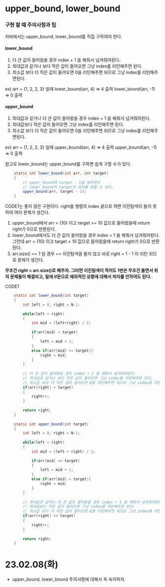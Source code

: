 # upper_bound, lower_bound

### 구현 할 때 주의사항과 팁
자바에서는 upper_bound, lower_bound를 직접 구하여야 한다.  

#### lower_bound
1. 더 큰 값이 들어왔을 경우 index + 1 을 해줘서 넘겨줘야된다.
2. 최대값과 같거나 보다 작은 값이 들어오면 그냥 index를 리턴해주면 된다.
3. 최소값 보다 더 작은 값이 들어오면 0을 리턴해주면 되므로 그냥 index를 리턴해주면된다.
  
ex) 
arr = {1, 2, 2, 3} 일때
lower_bound(arr, 4) => 4 출력
lower_bound(arr, -1) => 0 출력
  
#### upper_bound
1. 최대값과 같거나 더 큰 값이 들어왔을 경우 index + 1 을 해줘서 넘겨줘야된다.
2. 최대값보다 작은 값이 들어오면 그냥 index를 리턴해주면 된다.
3. 최소값 보다 더 작은 값이 들어오면 0을 리턴해주면 되므로 그냥 index를 리턴해주면된다.
  
ex)
arr = {1, 2, 2, 3} 일때
upper_bound(arr, 4) => 4 출력
upper_bound(arr, -1) => 0 출력

참고로 lower_bound는 upper_bound를 구하면 쉽게 구할 수가 있다.
```java
    static int lower_bound(int arr, int target)
    {
        // upper_bound에 target - 1을 해주면서 
        // lower_bound의 target의 위치를 찾을 수 있다.
        upper_bound(arr, target - 1); 
    }
```
  
CODE1는 좋지 않은 구현이다. right를 행렬의 index 끝으로 하면 이진탐색이 돌지 못하여 여러 문제가 생긴다.
 1. upper_bound에서 arr = {10} 이고 target >= 10 값으로 들어왔을때 return right가 0으로 반환된다.
 2. lower_bound에서도 더 큰 값이 들어왔을 경우 index + 1 을 해줘서 넘겨줘야된다. 그런데 arr = {10} 이고 target > 10 값으로 들어왔을때 return right가 0으로 반환된다.
 3. arr.size() == 1 일 경우 => 이진탐색을 돌지 않고 바로 right = 1 - 1 이 리턴 되므로 문제가 생긴다.  
 
**무조건 right = arr.size()로 해주자. 그러면 이진탐색이 적어도 1번은 무조건 돌면서 위의 문제들이 해결되고, 밑에 if문으로 예외적인 상황에 대해서 처리를 안하여도 된다.**  

CODE1
```java
    static int lower_bound(int target)
	{
		int left = 0, right = N-1;
		
		while(left < right)
		{
			int mid = (left+right) / 2;
			
			if(arr[mid] < target)
			{
				left = mid + 1;
			}
			else if(arr[mid] >= target){
				right = mid;
			}
		}
		
        // 더 큰 값이 들어왔을 경우 index + 1 을 해줘서 넘겨줘야된다.
		// 최대값과 같거나 보다 작은 값이 들어오면 그냥 index를 리턴해주면 된다.
		// 최소값 보다 더 작은 값이 들어오면 0을 리턴해주면 되므로 그냥 index를 리턴해주면된다.
		if(arr[right] < target)
		{
			right++;
		}
		
		return right;
	}
	
	static int upper_bound(int target)
	{
		int left = 0, right = N-1;
		
		while(left < right)
		{
			int mid = (left + right) / 2;
			
			if(arr[mid] <= target)
			{
				left = mid + 1;
			}
			else if(arr[mid] > target){
				right = mid;
			}
		}
		
        // 최대값과 같거나 더 큰 값이 들어왔을 경우 index + 1 을 해줘서 넘겨줘야된다.
		// 최대값보다 작은 값이 들어오면 그냥 index를 리턴해주면 된다.
		// 최소값 보다 더 작은 값이 들어오면 0을 리턴해주면 되므로 그냥 index를 리턴해주면된다.
		if(arr[right] <= target)
		{
			right++;
		}
		
		return right;
	}
```


# 23.02.08(화)
* upper_bound, lower_bound 주의사항에 대해서 꼭 숙지하자.
